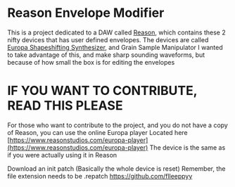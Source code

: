 # Reason Envelope Modifier

This is a project dedicated to a DAW called [Reason](https://reasonstudios.com), which contains these 2 nifty devices that has user defined envelopes.
The devices are called [Europa Shapeshifting Synthesizer](https://www.reasonstudios.com/en/reason/instruments/europa), and Grain Sample Manipulator
I wanted to take advantage of this, and make sharp sounding waveforms, but because of how small the box is for editing 
the envelopes

# IF YOU WANT TO CONTRIBUTE, READ THIS PLEASE
For those who want to contribute to the project, and you do not have a copy of Reason, you can use the online Europa player
Located here [https://www.reasonstudios.com/europa-player](https://www.reasonstudios.com/europa-player)
The device is the same as if you were actually using it in Reason

Download an init patch (Basically the whole device is reset)
Remember, the file extension needs to be .repatch
https://github.com/flleeppyy